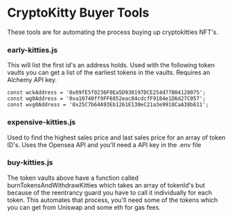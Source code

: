 # CryptoKitty Buyer Tools

These tools are for automating the process buying up cryptokitties NFT's.

### early-kitties.js 
This will list the first id's an address holds. Used with the following token vaults you can get a list of the earliest tokens in the vaults. Requires an Alchemy API key.

```
const wckAddress = '0x09fE5f0236F0Ea5D930197DCE254d77B04128075';
const wg0Address = '0xa10740ff9FF6852eac84cdcfF9184e1D6d27C057';
const wvg0Address = '0x25C7b64A93Eb1261E130eC21a3e9918CaA38b611';
```

### expensive-kitties.js

Used to find the highest sales price and last sales price for an array of token ID's. Uses the Opensea API and you'll need a API key in the .env file

### buy-kitties.js

The token vaults above have a function called burnTokensAndWithdrawKitties which takes an array of tokenId's but because of the reentrancy guard you have to call it individually for each token. This automates that process, you'll need some of the tokens which you can get from Uniswap and some eth for gas fees.